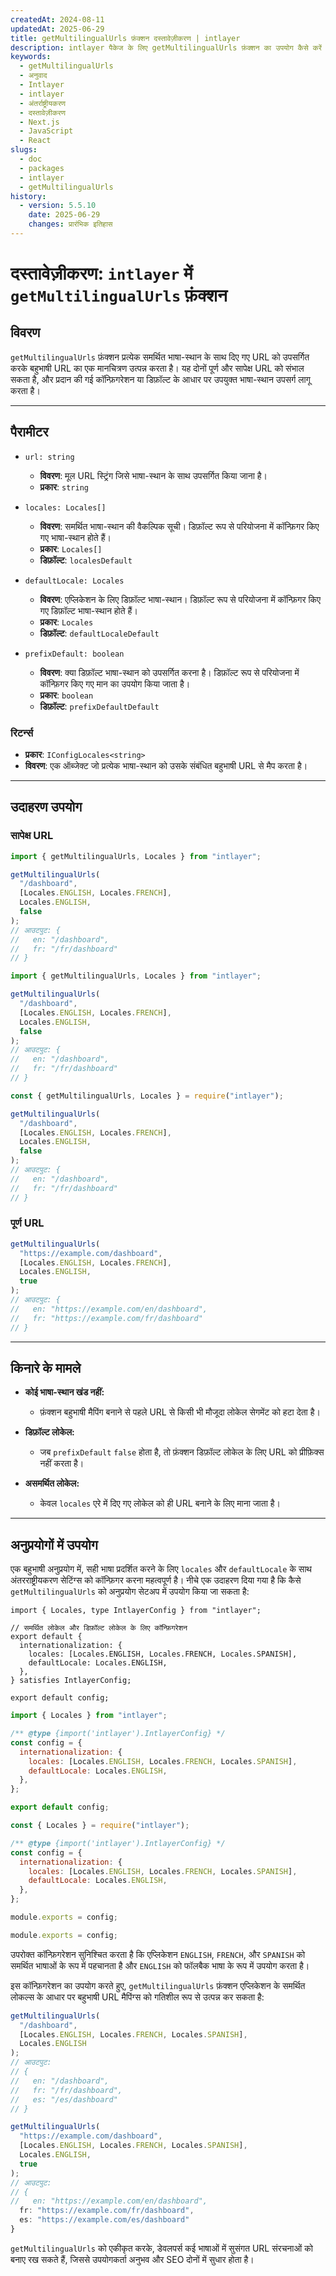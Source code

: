 ```yaml
---
createdAt: 2024-08-11
updatedAt: 2025-06-29
title: getMultilingualUrls फ़ंक्शन दस्तावेज़ीकरण | intlayer
description: intlayer पैकेज के लिए getMultilingualUrls फ़ंक्शन का उपयोग कैसे करें देखें
keywords:
  - getMultilingualUrls
  - अनुवाद
  - Intlayer
  - intlayer
  - अंतर्राष्ट्रीयकरण
  - दस्तावेज़ीकरण
  - Next.js
  - JavaScript
  - React
slugs:
  - doc
  - packages
  - intlayer
  - getMultilingualUrls
history:
  - version: 5.5.10
    date: 2025-06-29
    changes: प्रारंभिक इतिहास
---
```


# दस्तावेज़ीकरण: `intlayer` में `getMultilingualUrls` फ़ंक्शन

## विवरण

`getMultilingualUrls` फ़ंक्शन प्रत्येक समर्थित भाषा-स्थान के साथ दिए गए URL को उपसर्गित करके बहुभाषी URL का एक मानचित्रण उत्पन्न करता है। यह दोनों पूर्ण और सापेक्ष URL को संभाल सकता है, और प्रदान की गई कॉन्फ़िगरेशन या डिफ़ॉल्ट के आधार पर उपयुक्त भाषा-स्थान उपसर्ग लागू करता है।

---

## पैरामीटर

- `url: string`

  - **विवरण**: मूल URL स्ट्रिंग जिसे भाषा-स्थान के साथ उपसर्गित किया जाना है।
  - **प्रकार**: `string`

- `locales: Locales[]`

  - **विवरण**: समर्थित भाषा-स्थान की वैकल्पिक सूची। डिफ़ॉल्ट रूप से परियोजना में कॉन्फ़िगर किए गए भाषा-स्थान होते हैं।
  - **प्रकार**: `Locales[]`
  - **डिफ़ॉल्ट**: `localesDefault`

- `defaultLocale: Locales`

  - **विवरण**: एप्लिकेशन के लिए डिफ़ॉल्ट भाषा-स्थान। डिफ़ॉल्ट रूप से परियोजना में कॉन्फ़िगर किए गए डिफ़ॉल्ट भाषा-स्थान होते हैं।
  - **प्रकार**: `Locales`
  - **डिफ़ॉल्ट**: `defaultLocaleDefault`

- `prefixDefault: boolean`
  - **विवरण**: क्या डिफ़ॉल्ट भाषा-स्थान को उपसर्गित करना है। डिफ़ॉल्ट रूप से परियोजना में कॉन्फ़िगर किए गए मान का उपयोग किया जाता है।
  - **प्रकार**: `boolean`
  - **डिफ़ॉल्ट**: `prefixDefaultDefault`

### रिटर्न्स

- **प्रकार**: `IConfigLocales<string>`
- **विवरण**: एक ऑब्जेक्ट जो प्रत्येक भाषा-स्थान को उसके संबंधित बहुभाषी URL से मैप करता है।

---

## उदाहरण उपयोग

### सापेक्ष URL

```typescript codeFormat="typescript"
import { getMultilingualUrls, Locales } from "intlayer";

getMultilingualUrls(
  "/dashboard",
  [Locales.ENGLISH, Locales.FRENCH],
  Locales.ENGLISH,
  false
);
// आउटपुट: {
//   en: "/dashboard",
//   fr: "/fr/dashboard"
// }
```

```javascript codeFormat="esm"
import { getMultilingualUrls, Locales } from "intlayer";

getMultilingualUrls(
  "/dashboard",
  [Locales.ENGLISH, Locales.FRENCH],
  Locales.ENGLISH,
  false
);
// आउटपुट: {
//   en: "/dashboard",
//   fr: "/fr/dashboard"
// }
```

```javascript codeFormat="commonjs"
const { getMultilingualUrls, Locales } = require("intlayer");

getMultilingualUrls(
  "/dashboard",
  [Locales.ENGLISH, Locales.FRENCH],
  Locales.ENGLISH,
  false
);
// आउटपुट: {
//   en: "/dashboard",
//   fr: "/fr/dashboard"
// }
```

### पूर्ण URL

```typescript
getMultilingualUrls(
  "https://example.com/dashboard",
  [Locales.ENGLISH, Locales.FRENCH],
  Locales.ENGLISH,
  true
);
// आउटपुट: {
//   en: "https://example.com/en/dashboard",
//   fr: "https://example.com/fr/dashboard"
// }
```

---

## किनारे के मामले

- **कोई भाषा-स्थान खंड नहीं:**

  - फ़ंक्शन बहुभाषी मैपिंग बनाने से पहले URL से किसी भी मौजूदा लोकेल सेगमेंट को हटा देता है।

- **डिफ़ॉल्ट लोकेल:**

  - जब `prefixDefault` `false` होता है, तो फ़ंक्शन डिफ़ॉल्ट लोकेल के लिए URL को प्रीफ़िक्स नहीं करता है।

- **असमर्थित लोकेल:**
  - केवल `locales` एरे में दिए गए लोकेल को ही URL बनाने के लिए माना जाता है।

---

## अनुप्रयोगों में उपयोग

एक बहुभाषी अनुप्रयोग में, सही भाषा प्रदर्शित करने के लिए `locales` और `defaultLocale` के साथ अंतरराष्ट्रीयकरण सेटिंग्स को कॉन्फ़िगर करना महत्वपूर्ण है। नीचे एक उदाहरण दिया गया है कि कैसे `getMultilingualUrls` को अनुप्रयोग सेटअप में उपयोग किया जा सकता है:

```tsx codeFormat="typescript"
import { Locales, type IntlayerConfig } from "intlayer";

// समर्थित लोकेल और डिफ़ॉल्ट लोकेल के लिए कॉन्फ़िगरेशन
export default {
  internationalization: {
    locales: [Locales.ENGLISH, Locales.FRENCH, Locales.SPANISH],
    defaultLocale: Locales.ENGLISH,
  },
} satisfies IntlayerConfig;

export default config;
```

```javascript codeFormat="esm"
import { Locales } from "intlayer";

/** @type {import('intlayer').IntlayerConfig} */
const config = {
  internationalization: {
    locales: [Locales.ENGLISH, Locales.FRENCH, Locales.SPANISH],
    defaultLocale: Locales.ENGLISH,
  },
};

export default config;
```

```javascript codeFormat="commonjs"
const { Locales } = require("intlayer");

/** @type {import('intlayer').IntlayerConfig} */
const config = {
  internationalization: {
    locales: [Locales.ENGLISH, Locales.FRENCH, Locales.SPANISH],
    defaultLocale: Locales.ENGLISH,
  },
};

module.exports = config;

module.exports = config;
```

उपरोक्त कॉन्फ़िगरेशन सुनिश्चित करता है कि एप्लिकेशन `ENGLISH`, `FRENCH`, और `SPANISH` को समर्थित भाषाओं के रूप में पहचानता है और `ENGLISH` को फॉलबैक भाषा के रूप में उपयोग करता है।

इस कॉन्फ़िगरेशन का उपयोग करते हुए, `getMultilingualUrls` फ़ंक्शन एप्लिकेशन के समर्थित लोकल्स के आधार पर बहुभाषी URL मैपिंग्स को गतिशील रूप से उत्पन्न कर सकता है:

```typescript
getMultilingualUrls(
  "/dashboard",
  [Locales.ENGLISH, Locales.FRENCH, Locales.SPANISH],
  Locales.ENGLISH
);
// आउटपुट:
// {
//   en: "/dashboard",
//   fr: "/fr/dashboard",
//   es: "/es/dashboard"
// }

getMultilingualUrls(
  "https://example.com/dashboard",
  [Locales.ENGLISH, Locales.FRENCH, Locales.SPANISH],
  Locales.ENGLISH,
  true
);
// आउटपुट:
// {
//   en: "https://example.com/en/dashboard",
  fr: "https://example.com/fr/dashboard",
  es: "https://example.com/es/dashboard"
}
```

`getMultilingualUrls` को एकीकृत करके, डेवलपर्स कई भाषाओं में सुसंगत URL संरचनाओं को बनाए रख सकते हैं, जिससे उपयोगकर्ता अनुभव और SEO दोनों में सुधार होता है।
